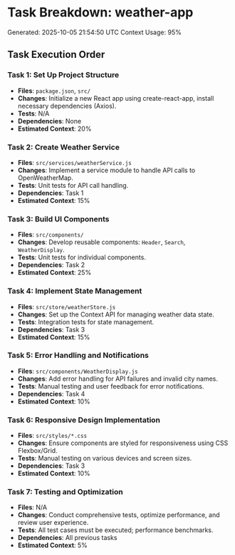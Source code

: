 # Task Breakdown: weather-app
Generated: 2025-10-05 21:54:50 UTC
Context Usage: 95%

## Task Execution Order

### Task 1: Set Up Project Structure
- **Files**: `package.json`, `src/`
- **Changes**: Initialize a new React app using create-react-app, install necessary dependencies (Axios).
- **Tests**: N/A
- **Dependencies**: None
- **Estimated Context**: 20%

### Task 2: Create Weather Service
- **Files**: `src/services/weatherService.js`
- **Changes**: Implement a service module to handle API calls to OpenWeatherMap.
- **Tests**: Unit tests for API call handling.
- **Dependencies**: Task 1
- **Estimated Context**: 15%

### Task 3: Build UI Components
- **Files**: `src/components/`
- **Changes**: Develop reusable components: `Header`, `Search`, `WeatherDisplay`.
- **Tests**: Unit tests for individual components.
- **Dependencies**: Task 2
- **Estimated Context**: 25%

### Task 4: Implement State Management
- **Files**: `src/store/weatherStore.js`
- **Changes**: Set up the Context API for managing weather data state.
- **Tests**: Integration tests for state management.
- **Dependencies**: Task 3
- **Estimated Context**: 15%

### Task 5: Error Handling and Notifications
- **Files**: `src/components/WeatherDisplay.js`
- **Changes**: Add error handling for API failures and invalid city names.
- **Tests**: Manual testing and user feedback for error notifications.
- **Dependencies**: Task 4
- **Estimated Context**: 10%

### Task 6: Responsive Design Implementation
- **Files**: `src/styles/*.css`
- **Changes**: Ensure components are styled for responsiveness using CSS Flexbox/Grid.
- **Tests**: Manual testing on various devices and screen sizes.
- **Dependencies**: Task 3
- **Estimated Context**: 10%

### Task 7: Testing and Optimization
- **Files**: N/A
- **Changes**: Conduct comprehensive tests, optimize performance, and review user experience.
- **Tests**: All test cases must be executed; performance benchmarks.
- **Dependencies**: All previous tasks
- **Estimated Context**: 5%
```